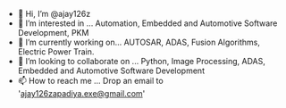 - 👋 Hi, I’m @ajay126z
- 👀 I’m interested in ... Automation, Embedded and Automotive Software Development, PKM
- 🌱 I’m currently working on... AUTOSAR, ADAS, Fusion Algorithms, Electric Power Train.
- 💞️ I’m looking to collaborate on ... Python, Image Processing, ADAS, Embedded and Automotive Software Development 
- 📫 How to reach me ... 
        Drop an email to 'ajay126zapadiya.exe@gmail.com'

<!---
ajay126z/ajay126z is a ✨ special ✨ repository because its `README.md` (this file) appears on your GitHub profile.
You can click the Preview link to take a look at your changes.
--->
